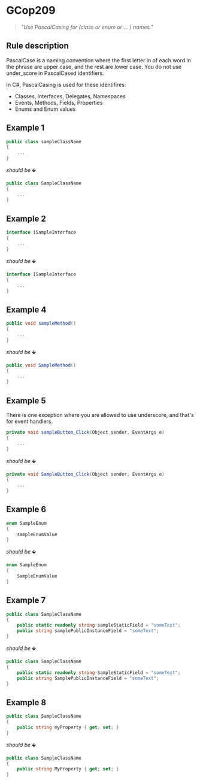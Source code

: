 # GCop209

> *"Use PascalCasing for (class or enum or ... ) names."*


## Rule description

PascalCase is a naming convention where the first letter in of each word in the phrase are upper case, and the rest are lower case.
You do not use under_score in PascalCased identifiers.

In C#, PascalCasing is used for these identifires:

* Classes, Interfaces, Delegates, Namespaces
* Events, Methods, Fields, Properties
* Enums and Enum values

## Example 1
```csharp
public class sampleClassName
{
    ...
}
```
*should be* 🡻

```csharp
public class SampleClassName
{
    ...
}
```

## Example 2
```csharp
interface iSampleInterface
{
    ...
}
```
*should be* 🡻

```csharp
interface ISampleInterface
{
    ...
}
```


## Example 4
```csharp
public void sampleMethod()
{
    ...
}
```
*should be* 🡻

```csharp
public void SampleMethod()
{
    ...
}
```
 

## Example 5
There is one exception where you are allowed to use underscore, and that's for event handlers.
```csharp
private void sampleButton_Click(Object sender, EventArgs e)
{
    ...
}
```
*should be* 🡻

```csharp
private void SampleButton_Click(Object sender, EventArgs e)
{
    ...
}
```
 


## Example 6
```csharp
enum SampleEnum
{
    sampleEnumValue
}
```
*should be* 🡻

```csharp
enum SampleEnum
{
    SampleEnumValue
}
```
 

## Example 7
```csharp
public class SampleClassName
{
    public static readonly string sampleStaticField = "someText";
    public string samplePublicInstanceField = "someText";
}
```
*should be* 🡻

```csharp
public class SampleClassName
{
    public static readonly string SampleStaticField = "someText";
    public string SamplePublicInstanceField = "someText";
}
```
 
## Example 8
```csharp
public class SampleClassName
{
    public string myProperty { get; set; }
}
```
*should be* 🡻

```csharp
public class SampleClassName
{
    public string MyProperty { get; set; }
}
```
 
